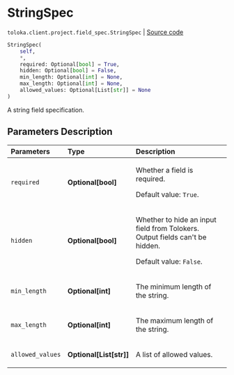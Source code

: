 # StringSpec
`toloka.client.project.field_spec.StringSpec` | [Source code](https://github.com/Toloka/toloka-kit/blob/v1.2.0.post1/src/client/project/field_spec.py#L70)

```python
StringSpec(
    self,
    *,
    required: Optional[bool] = True,
    hidden: Optional[bool] = False,
    min_length: Optional[int] = None,
    max_length: Optional[int] = None,
    allowed_values: Optional[List[str]] = None
)
```

A string field specification.

## Parameters Description

| Parameters | Type | Description |
| :----------| :----| :-----------|
`required`|**Optional\[bool\]**|<p>Whether a field is required. </p><p>Default value: `True`.</p>
`hidden`|**Optional\[bool\]**|<p>Whether to hide an input field from Tolokers. Output fields can&#x27;t be hidden. </p><p>Default value: `False`.</p>
`min_length`|**Optional\[int\]**|<p>The minimum length of the string.</p>
`max_length`|**Optional\[int\]**|<p>The maximum length of the string.</p>
`allowed_values`|**Optional\[List\[str\]\]**|<p>A list of allowed values.</p>
